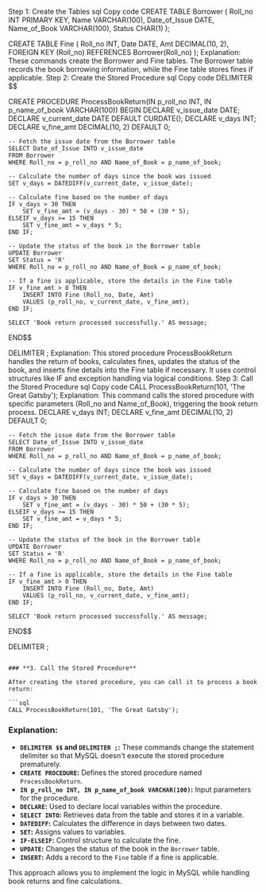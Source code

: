 Step 1: Create the Tables
sql
Copy code
CREATE TABLE Borrower (
    Roll_no INT PRIMARY KEY,
    Name VARCHAR(100),
    Date_of_Issue DATE,
    Name_of_Book VARCHAR(100),
    Status CHAR(1)
);

CREATE TABLE Fine (
    Roll_no INT,
    Date DATE,
    Amt DECIMAL(10, 2),
    FOREIGN KEY (Roll_no) REFERENCES Borrower(Roll_no)
);
Explanation: These commands create the Borrower and Fine tables. The Borrower table records the book borrowing information, while the Fine table stores fines if applicable.
Step 2: Create the Stored Procedure
sql
Copy code
DELIMITER $$

CREATE PROCEDURE ProcessBookReturn(IN p_roll_no INT, IN p_name_of_book VARCHAR(100))
BEGIN
    DECLARE v_issue_date DATE;
    DECLARE v_current_date DATE DEFAULT CURDATE();
    DECLARE v_days INT;
    DECLARE v_fine_amt DECIMAL(10, 2) DEFAULT 0;

    -- Fetch the issue date from the Borrower table
    SELECT Date_of_Issue INTO v_issue_date
    FROM Borrower
    WHERE Roll_no = p_roll_no AND Name_of_Book = p_name_of_book;

    -- Calculate the number of days since the book was issued
    SET v_days = DATEDIFF(v_current_date, v_issue_date);

    -- Calculate fine based on the number of days
    IF v_days > 30 THEN
        SET v_fine_amt = (v_days - 30) * 50 + (30 * 5);
    ELSEIF v_days >= 15 THEN
        SET v_fine_amt = v_days * 5;
    END IF;

    -- Update the status of the book in the Borrower table
    UPDATE Borrower
    SET Status = 'R'
    WHERE Roll_no = p_roll_no AND Name_of_Book = p_name_of_book;

    -- If a fine is applicable, store the details in the Fine table
    IF v_fine_amt > 0 THEN
        INSERT INTO Fine (Roll_no, Date, Amt)
        VALUES (p_roll_no, v_current_date, v_fine_amt);
    END IF;

    SELECT 'Book return processed successfully.' AS message;
END$$

DELIMITER ;
Explanation: This stored procedure ProcessBookReturn handles the return of books, calculates fines, updates the status of the book, and inserts fine details into the Fine table if necessary. It uses control structures like IF and exception handling via logical conditions.
Step 3: Call the Stored Procedure
sql
Copy code
CALL ProcessBookReturn(101, 'The Great Gatsby');
Explanation: This command calls the stored procedure with specific parameters (Roll_no and Name_of_Book), triggering the book return process.
    DECLARE v_days INT;
    DECLARE v_fine_amt DECIMAL(10, 2) DEFAULT 0;

    -- Fetch the issue date from the Borrower table
    SELECT Date_of_Issue INTO v_issue_date
    FROM Borrower
    WHERE Roll_no = p_roll_no AND Name_of_Book = p_name_of_book;

    -- Calculate the number of days since the book was issued
    SET v_days = DATEDIFF(v_current_date, v_issue_date);

    -- Calculate fine based on the number of days
    IF v_days > 30 THEN
        SET v_fine_amt = (v_days - 30) * 50 + (30 * 5);
    ELSEIF v_days >= 15 THEN
        SET v_fine_amt = v_days * 5;
    END IF;

    -- Update the status of the book in the Borrower table
    UPDATE Borrower
    SET Status = 'R'
    WHERE Roll_no = p_roll_no AND Name_of_Book = p_name_of_book;

    -- If a fine is applicable, store the details in the Fine table
    IF v_fine_amt > 0 THEN
        INSERT INTO Fine (Roll_no, Date, Amt)
        VALUES (p_roll_no, v_current_date, v_fine_amt);
    END IF;

    SELECT 'Book return processed successfully.' AS message;
END$$

DELIMITER ;
```

### **3. Call the Stored Procedure**

After creating the stored procedure, you can call it to process a book return:

```sql
CALL ProcessBookReturn(101, 'The Great Gatsby');
```

### **Explanation:**

- **`DELIMITER $$` and `DELIMITER ;`:** These commands change the statement delimiter so that MySQL doesn't execute the stored procedure prematurely.
- **`CREATE PROCEDURE`:** Defines the stored procedure named `ProcessBookReturn`.
- **`IN p_roll_no INT, IN p_name_of_book VARCHAR(100)`:** Input parameters for the procedure.
- **`DECLARE`:** Used to declare local variables within the procedure.
- **`SELECT INTO`:** Retrieves data from the table and stores it in a variable.
- **`DATEDIFF`:** Calculates the difference in days between two dates.
- **`SET`:** Assigns values to variables.
- **`IF-ELSEIF`:** Control structure to calculate the fine.
- **`UPDATE`:** Changes the status of the book in the `Borrower` table.
- **`INSERT`:** Adds a record to the `Fine` table if a fine is applicable.

This approach allows you to implement the logic in MySQL while handling book returns and fine calculations.
